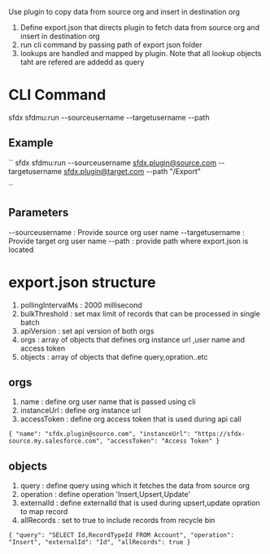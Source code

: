 Use plugin to copy data from source org and insert in destination org

1. Define export.json that directs plugin to fetch data from source org and insert in destination org
2. run cli command by passing path of export json folder
3. lookups are handled and mapped by plugin. Note that all lookup objects taht are refered are addedd as query 

# CLI Command
sfdx sfdmu:run --sourceusername <username>  --targetusername <username> --path <foldername>
## Example
``
    sfdx sfdmu:run --sourceusername sfdx.plugin@source.com  --targetusername sfdx.plugin@target.com --path "/Export"

``

## Parameters
 --sourceusername : Provide source org user name
 --targetusername : Provide target org user name
 --path           : provide path where export.json is located



 # export.json structure

 1. pollingIntervalMs : 2000 millisecond
 2. bulkThreshold     : set max limit of records that can be processed in single batch
 3. apiVersion        : set api version of both orgs
 4. orgs              : array of objects that defines org instance url ,user name and access token
 5. objects           : array of objects that define query,opration..etc
 


 ## orgs
 1. name        : define org user name that is passed using cli
 2. instanceUrl : define org instance url
 3. accessToken : define org access token that is used during api call

 ``
    {
        "name": "sfdx.plugin@source.com",
        "instanceUrl": "https://sfdx-source.my.salesforce.com",
        "accessToken": "Access Token"
    }
 ``

 ## objects
 1. query       : define query using which it fetches the data from source org
 2. operation   : define operation 'Insert,Upsert,Update' 
 3. externalId  : define externalId that is used during upsert,update opration to map record
 4. allRecords  : set to true to include records from recycle bin

 ``
    {
        "query": "SELECT Id,RecordTypeId FROM Account",
        "operation": "Insert",
        "externalId": "Id",
        "allRecords": true
    }
``
